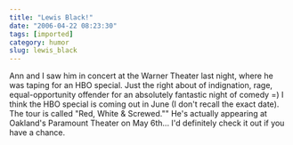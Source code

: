 ```yaml
---
title: "Lewis Black!"
date: "2006-04-22 08:23:30"
tags: [imported]
category: humor
slug: lewis_black
---
```


Ann and I saw him in concert at the Warner Theater last night, where he was
taping for an HBO special. Just the right about of indignation, rage,
equal-opportunity offender for an absolutely fantastic night of comedy =) I
think the HBO special is coming out in June (I don't recall the exact date). The
tour is called "Red, White & Screwed."" He's actually appearing at Oakland's
Paramount Theater on May 6th... I'd definitely check it out if you have a
chance.
